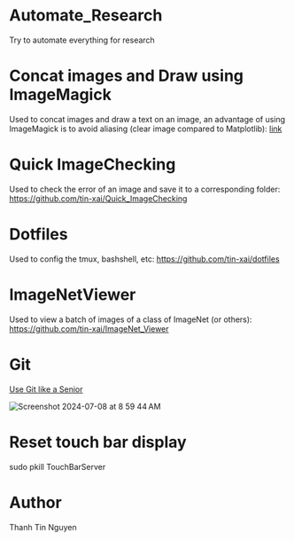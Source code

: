 # Automate_Research
Try to automate everything for research

# Concat images and Draw using ImageMagick
Used to concat images and draw a text on an image, an advantage of using ImageMagick is to avoid aliasing (clear image compared to Matplotlib): [link](https://github.com/tin-xai/Automate_Research/blob/main/concat.sh)

# Quick ImageChecking
Used to check the error of an image and save it to a corresponding folder: https://github.com/tin-xai/Quick_ImageChecking

# Dotfiles
Used to config the tmux, bashshell, etc: https://github.com/tin-xai/dotfiles

# ImageNetViewer
Used to view a batch of images of a class of ImageNet (or others): https://github.com/tin-xai/ImageNet_Viewer

# Git
[Use Git like a Senior](https://levelup.gitconnected.com/use-git-like-a-senior-engineer-ef6d741c898e)

![Screenshot 2024-07-08 at 8 59 44 AM](https://github.com/tin-xai/Automate_Research/assets/17596799/3326565a-88a6-4ff6-86ac-0e840913a1a2)

# Reset touch bar display
sudo pkill TouchBarServer

# Author
Thanh Tin Nguyen
